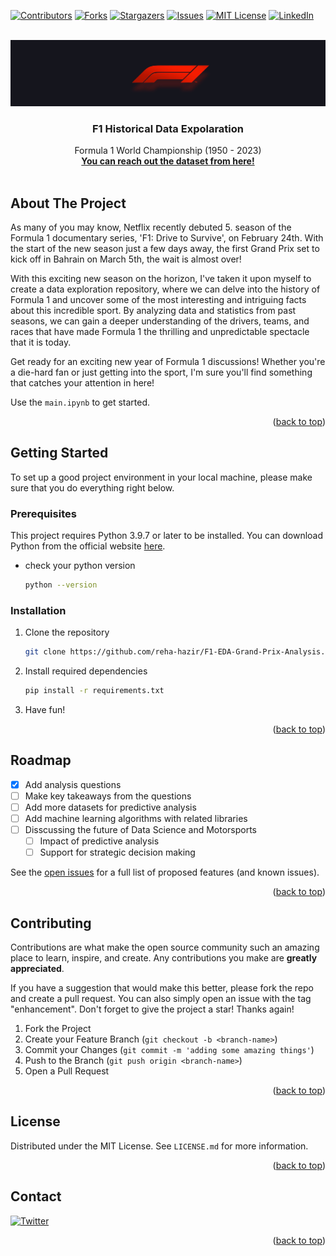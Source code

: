 <!-- Improved compatibility of back to top link: See: https://github.com/othneildrew/Best-README-Template/pull/73 -->
<a name="readme-top"></a>
<!--
*** Thanks for checking out the Best-README-Template. If you have a suggestion
*** that would make this better, please fork the repo and create a pull request
*** or simply open an issue with the tag "enhancement".
*** Don't forget to give the project a star!
*** Thanks again! Now go create something AMAZING! :D
-->



<!-- PROJECT SHIELDS -->
<!--
*** I'm using markdown "reference style" links for readability.
*** Reference links are enclosed in brackets [ ] instead of parentheses ( ).
*** See the bottom of this document for the declaration of the reference variables
*** for contributors-url, forks-url, etc. This is an optional, concise syntax you may use.
*** https://www.markdownguide.org/basic-syntax/#reference-style-links
-->
[![Contributors][contributors-shield]][contributors-url]
[![Forks][forks-shield]][forks-url]
[![Stargazers][stars-shield]][stars-url]
[![Issues][issues-shield]][issues-url]
[![MIT License][license-shield]][license-url]
[![LinkedIn][linkedin-shield]][linkedin-url]



<!-- PROJECT LOGO -->
<br />
<div align="center">
  <a href="">
    <img src="dataset-cover.jpg" alt="Logo" width="" height="">
  </a>

  <h3 align="center">F1 Historical Data Expolaration</h3>

  <p align="center">
    Formula 1 World Championship (1950 - 2023)
    <br />
    <a href="https://www.kaggle.com/datasets/rohanrao/formula-1-world-championship-1950-2020"><strong>You can reach out the dataset from here!</strong></a>
    <br />
    <br />
  </p>
</div>

<!-- ABOUT THE PROJECT -->
## About The Project

As many of you may know, Netflix recently debuted 5. season of the Formula 1 documentary series, 'F1: Drive to Survive', on February 24th. With the start of the new season just a few days away, the first Grand Prix set to kick off in Bahrain on March 5th, the wait is almost over!

With this exciting new season on the horizon, I've taken it upon myself to create a data exploration repository, where we can delve into the history of Formula 1 and uncover some of the most interesting and intriguing facts about this incredible sport. By analyzing data and statistics from past seasons, we can gain a deeper understanding of the drivers, teams, and races that have made Formula 1 the thrilling and unpredictable spectacle that it is today. 

Get ready for an exciting new year of Formula 1 discussions! Whether you're a die-hard fan or just getting into the sport, I'm sure you'll find something that catches your attention in here!

Use the `main.ipynb` to get started.

<p align="right">(<a href="#readme-top">back to top</a>)</p>


<!-- GETTING STARTED -->
## Getting Started

To set up a good project environment in your local machine, please make sure that you do everything right below.

### Prerequisites

This project requires Python 3.9.7 or later to be installed. You can download Python from the official website [here](https://www.python.org/downloads/).

* check your python version
  ```sh
  python --version
  ```

### Installation

1. Clone the repository
   ```sh
   git clone https://github.com/reha-hazir/F1-EDA-Grand-Prix-Analysis.git
   ```
2. Install required dependencies
   ```sh
   pip install -r requirements.txt
   ```
3. Have fun!

<p align="right">(<a href="#readme-top">back to top</a>)</p>


<!-- ROADMAP -->
## Roadmap

- [x] Add analysis questions
- [ ] Make key takeaways from the questions
- [ ] Add more datasets for predictive analysis
- [ ] Add machine learning algorithms with related libraries
- [ ] Disscussing the future of Data Science and Motorsports
  - [ ] Impact of predictive analysis
  - [ ] Support for strategic decision making

See the [open issues](https://github.com/reha-hazir/F1-EDA-Grand-Prix-Analysis/issues) for a full list of proposed features (and known issues).

<p align="right">(<a href="#readme-top">back to top</a>)</p>



<!-- CONTRIBUTING -->
## Contributing

Contributions are what make the open source community such an amazing place to learn, inspire, and create. Any contributions you make are **greatly appreciated**.

If you have a suggestion that would make this better, please fork the repo and create a pull request. You can also simply open an issue with the tag "enhancement".
Don't forget to give the project a star! Thanks again!

1. Fork the Project
2. Create your Feature Branch (`git checkout -b <branch-name>`)
3. Commit your Changes (`git commit -m 'adding some amazing things'`)
4. Push to the Branch (`git push origin <branch-name>`)
5. Open a Pull Request

<p align="right">(<a href="#readme-top">back to top</a>)</p>



<!-- LICENSE -->
## License

Distributed under the MIT License. See `LICENSE.md` for more information.

<p align="right">(<a href="#readme-top">back to top</a>)</p>



<!-- CONTACT -->
## Contact

[![Twitter][twitter-shield]][twitter-url]


<p align="right">(<a href="#readme-top">back to top</a>)</p>


<!-- MARKDOWN LINKS & IMAGES -->
<!-- https://www.markdownguide.org/basic-syntax/#reference-style-links -->
[contributors-shield]: https://img.shields.io/github/contributors-anon/reha-hazir/F1-EDA-Grand-Prix-Analysis?color=red&style=for-the-badge
[contributors-url]: https://github.com/reha-hazir/F1-EDA-Grand-Prix-Analysis/graphs/contributors
[forks-shield]: https://img.shields.io/github/forks/reha-hazir/F1-EDA-Grand-Prix-Analysis?color=red&style=for-the-badge
[forks-url]: https://github.com/reha-hazir/F1-EDA-Grand-Prix-Analysis/forks
[stars-shield]: https://img.shields.io/github/stars/reha-hazir/F1-EDA-Grand-Prix-Analysis?color=red&logoColor=black&style=for-the-badge
[stars-url]: https://github.com/reha-hazir/F1-EDA-Grand-Prix-Analysis/stargazers
[issues-shield]: https://img.shields.io/bitbucket/issues/reha-hazir/F1-EDA-Grand-Prix-Analysis?color=red&style=for-the-badge
[issues-url]: https://github.com/reha-hazir/F1-EDA-Grand-Prix-Analysis/issues
[license-shield]: https://img.shields.io/github/license/reha-hazir/F1-EDA-Grand-Prix-Analysis?color=red&style=for-the-badge
[license-url]: https://github.com/reha-hazir/F1-EDA-Grand-Prix-Analysis/blob/master/LICENSE.md
[linkedin-shield]: https://img.shields.io/badge/-LinkedIn-black.svg?style=for-the-badge&logo=linkedin&colorB=555
[linkedin-url]: https://www.linkedin.com/in/reha-hazir/
[twitter-shield]: https://img.shields.io/twitter/follow/hazirreha?color=blue&logo=twitter&style=for-the-badge 
[twitter-url]: https://twitter.com/hazirreha
[product-screenshot]: images/screenshot.png
[Next.js]: https://img.shields.io/badge/next.js-000000?style=for-the-badge&logo=nextdotjs&logoColor=white
[Next-url]: https://nextjs.org/
[React.js]: https://img.shields.io/badge/React-20232A?style=for-the-badge&logo=react&logoColor=61DAFB
[React-url]: https://reactjs.org/
[Vue.js]: https://img.shields.io/badge/Vue.js-35495E?style=for-the-badge&logo=vuedotjs&logoColor=4FC08D
[Vue-url]: https://vuejs.org/
[Angular.io]: https://img.shields.io/badge/Angular-DD0031?style=for-the-badge&logo=angular&logoColor=white
[Angular-url]: https://angular.io/
[Svelte.dev]: https://img.shields.io/badge/Svelte-4A4A55?style=for-the-badge&logo=svelte&logoColor=FF3E00
[Svelte-url]: https://svelte.dev/
[Laravel.com]: https://img.shields.io/badge/Laravel-FF2D20?style=for-the-badge&logo=laravel&logoColor=white
[Laravel-url]: https://laravel.com
[Bootstrap.com]: https://img.shields.io/badge/Bootstrap-563D7C?style=for-the-badge&logo=bootstrap&logoColor=white
[Bootstrap-url]: https://getbootstrap.com
[JQuery.com]: https://img.shields.io/badge/jQuery-0769AD?style=for-the-badge&logo=jquery&logoColor=white
[JQuery-url]: https://jquery.com 